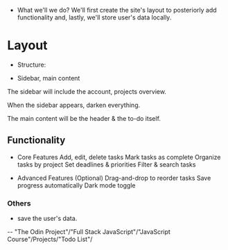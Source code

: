- What we'll we do?
  We'll first create the site's layout to posteriorly add functionality and, lastly, we'll store user's data locally.

# Layout

- Structure:

* Sidebar, main content

The sidebar will include the account, projects overview.

When the sidebar appears, darken everything.

The main content will be the header & the to-do itself.

## Functionality

- Core Features
  Add, edit, delete tasks
  Mark tasks as complete
  Organize tasks by project
  Set deadlines & priorities
  Filter & search tasks

- Advanced Features (Optional)
  Drag-and-drop to reorder tasks
  Save progress automatically
  Dark mode toggle

### Others

- save the user's data.

-- "The Odin Project"/"Full Stack JavaScript"/"JavaScript Course"/Projects/"Todo List"/